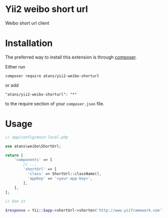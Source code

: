 Yii2 weibo short url
===================
Weibo short url client

# Installation

The preferred way to install this extension is through [composer](http://getcomposer.org/download/).


Either run

```
composer require atans/yii2-weibo-shorturl
```

or add

```
"atans/yii2-weibo-shorturl": "*"
```

to the require section of your `composer.json` file.


# Usage


```php
// app/config/main-local.php

use atans\weibo\ShortUrl;

return [
    'components' => [
        // ...
        'shortUrl' => [
          'class' => ShortUrl::className(),
          'appKey' => '<your-app-key>',
        ],
    ],
];

// Use it

$response = Yii::$app->shortUrl->shorten('http://www.yiiframework.com');


```
